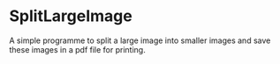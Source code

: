 # SplitLargeImage
A simple programme to split a large image into smaller images and save these images in a pdf file for printing.
